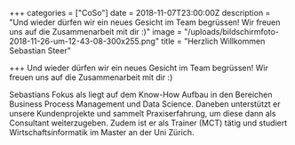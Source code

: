 +++
categories = ["CoSo"]
date = 2018-11-07T23:00:00Z
description = "Und wieder dürfen wir ein neues Gesicht im Team begrüssen! Wir freuen uns auf die Zusammenarbeit mit dir :)"
image = "/uploads/bildschirmfoto-2018-11-26-um-12-43-08-300x255.png"
title = "Herzlich Willkommen Sebastian Steer"

+++
Und wieder dürfen wir ein neues Gesicht im Team begrüssen! Wir freuen uns auf die Zusammenarbeit mit dir :)

Sebastians Fokus als liegt auf dem Know-How Aufbau in den Bereichen Business Process Management und Data Science. Daneben unterstützt er unsere Kundenprojekte und sammelt Praxiserfahrung, um diese dann als Consultant weiterzugeben. Zudem ist er als Trainer (MCT) tätig und studiert Wirtschaftsinformatik im Master an der Uni Zürich. 